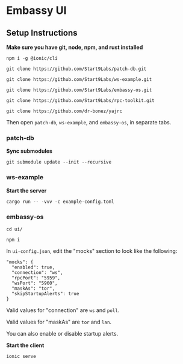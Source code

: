 # Embassy UI

## Setup Instructions

**Make sure you have git, node, npm, and rust installed**

`npm i -g @ionic/cli`

`git clone https://github.com/Start9Labs/patch-db.git`

`git clone https://github.com/Start9Labs/ws-example.git`

`git clone https://github.com/Start9Labs/embassy-os.git`

`git clone https://github.com/Start9Labs/rpc-toolkit.git`

`git clone https://github.com/dr-bonez/yajrc`

Then open  `patch-db`, `ws-example`, and `embassy-os`, in separate tabs.

### patch-db

**Sync submodules**

`git submodule update --init --recursive`

### ws-example

**Start the server**

`cargo run -- -vvv -c example-config.toml`

### embassy-os

`cd ui/`

`npm i`

In `ui-config.json`, edit the "mocks" section to look like the following:

```
"mocks": {
  "enabled": true,
  "connection": "ws",
  "rpcPort": "5959",
  "wsPort": "5960",
  "maskAs": "tor",
  "skipStartupAlerts": true
}
```
Valid values for "connection" are `ws` and `poll`.

Valid values for "maskAs" are `tor` and `lan`.

You can also enable or disable startup alerts.

**Start the client**

`ionic serve`
